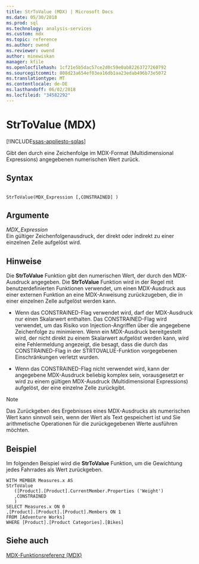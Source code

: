 ```yaml
---
title: StrToValue (MDX) | Microsoft Docs
ms.date: 05/30/2018
ms.prod: sql
ms.technology: analysis-services
ms.custom: mdx
ms.topic: reference
ms.author: owend
ms.reviewer: owend
author: minewiskan
manager: kfile
ms.openlocfilehash: 1cf21e5b5dac57ce2d0c59e0ab82263727260792
ms.sourcegitcommit: 808d23a654ef03ea16db1aa23edab496b73e5072
ms.translationtype: MT
ms.contentlocale: de-DE
ms.lasthandoff: 06/02/2018
ms.locfileid: "34582292"
---
```

# <a name="strtovalue-mdx"></a>StrToValue (MDX)
[!INCLUDE[ssas-appliesto-sqlas](../includes/ssas-appliesto-sqlas.md)]

  Gibt den durch eine Zeichenfolge im MDX-Format (Multidimensional Expressions) angegebenen numerischen Wert zurück.  
  
## <a name="syntax"></a>Syntax  
  
```  
  
StrToValue(MDX_Expression [,CONSTRAINED] )   
```  
  
## <a name="arguments"></a>Argumente  
 *MDX_Expression*  
 Ein gültiger Zeichenfolgenausdruck, der direkt oder indirekt zu einer einzelnen Zelle aufgelöst wird.  
  
## <a name="remarks"></a>Hinweise  
 Die **StrToValue** Funktion gibt den numerischen Wert, der durch den MDX-Ausdruck angegeben. Die **StrToValue** Funktion wird in der Regel mit benutzerdefinierten Funktionen verwendet, um einen MDX-Ausdruck aus einer externen Funktion an eine MDX-Anweisung zurückzugeben, die in einer einzelnen Zelle aufgelöst werden kann.  
  
-   Wenn das CONSTRAINED-Flag verwendet wird, darf der MDX-Ausdruck nur einen Skalarwert enthalten. Das CONSTRAINED-Flag wird verwendet, um das Risiko von Injection-Angriffen über die angegebene Zeichenfolge zu minimieren. Wenn ein MDX-Ausdruck bereitgestellt wird, der nicht direkt zu einem Skalarwert aufgelöst werden kann, wird eine Fehlermeldung angezeigt, die besagt, dass die durch das CONSTRAINED-Flag in der STRTOVALUE-Funktion vorgegebenen Einschränkungen verletzt wurden.  
  
-   Wenn das CONSTRAINED-Flag nicht verwendet wird, kann der angegebene MDX-Ausdruck beliebig komplex sein, vorausgesetzt er wird zu einem gültigen MDX-Ausdruck (Multidimensional Expressions) aufgelöst, der eine einzelne Zelle zurückgibt.  
  
> [!NOTE]  
>  Das Zurückgeben des Ergebnisses eines MDX-Ausdrucks als numerischen Wert kann sinnvoll sein, wenn der Wert als Text gespeichert ist und Sie arithmetische Operationen für die zurückgegebenen Werte ausführen möchten.  
  
## <a name="example"></a>Beispiel  
 Im folgenden Beispiel wird die **StrToValue** Funktion, um die Gewichtung jedes Fahrrades als Wert zurückgeben.  
  
```  
WITH MEMBER Measures.x AS   
StrToValue   
   ([Product].[Product].CurrentMember.Properties ('Weight')  
   ,CONSTRAINED  
   )  
SELECT Measures.x ON 0  
,[Product].[Product].[Product].Members ON 1  
FROM [Adventure Works]  
WHERE [Product].[Product Categories].[Bikes]  
```  
  
## <a name="see-also"></a>Siehe auch  
 [MDX-Funktionsreferenz &#40;MDX&#41;](../mdx/mdx-function-reference-mdx.md)  
  
  
